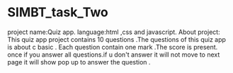 # SIMBT_task_Two
project name:Quiz app.
language:html ,css and javascript.
About project: This quiz app project contains 10 questions .The questions of this  quiz  app is  about c basic . Each question contain one mark .The score is  present. once if you answer all questions.if u don't answer it will not move to next page it will show pop up to answer the question .

